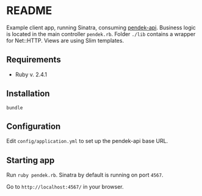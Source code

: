 # README
Example client app, running Sinatra, consuming [pendek-api](https://github.com/marsiox/pendek-api). Business logic is located in the main controller `pendek.rb`.
Folder `./lib` contains a wrapper for Net::HTTP. Views are using Slim templates.

## Requirements
* Ruby v. 2.4.1

## Installation
`bundle`

## Configuration
Edit `config/application.yml` to set up the pendek-api base URL.

## Starting app
Run `ruby pendek.rb`. Sinatra by default is running on port `4567`.

Go to `http://localhost:4567/` in your browser.
